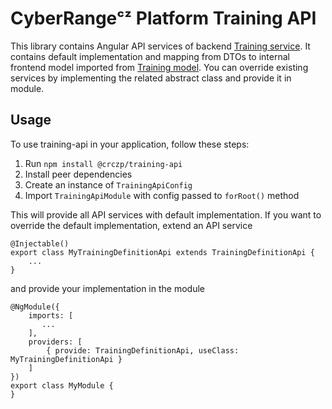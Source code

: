 # CyberRangeᶜᶻ Platform Training API

This library contains Angular API services of backend [Training service](https://github.com/cyberrangecz/backend-training).
It contains default implementation and mapping from DTOs to internal frontend model imported from [Training model](https://github.com/cyberrangecz/frontend-training-model).
You can override existing services by implementing the related abstract class and provide it in module.

## Usage

To use training-api in your application, follow these steps:

1. Run `npm install @crczp/training-api`
2. Install peer dependencies
3. Create an instance of `TrainingApiConfig`
4. Import `TrainingApiModule` with config passed to `forRoot()` method

This will provide all API services with default implementation. If you want to override the default implementation, extend an API service

```
@Injectable()
export class MyTrainingDefinitionApi extends TrainingDefinitionApi {
    ...
}
```

and provide your implementation in the module

```
@NgModule({
    imports: [
       ...
    ],
    providers: [
        { provide: TrainingDefinitionApi, useClass: MyTrainingDefinitionApi }
    ]
})
export class MyModule {
}

```


